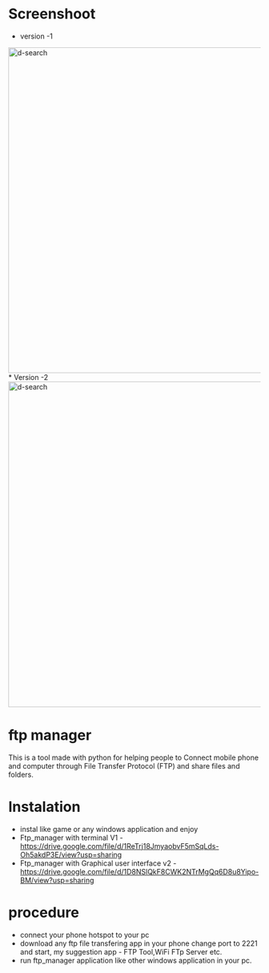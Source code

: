 # Screenshoot
* version -1
<img width="650" alt="d-search" src="https://user-images.githubusercontent.com/53007802/158526717-eef5c96f-025c-402c-9418-1e01c64a0a11.jpg">
* Version -2
<img width="650" alt="d-search" src="https://user-images.githubusercontent.com/53007802/159110340-7a3bf24d-4419-46ee-9dd7-96b8b5b4b800.jpg">

# ftp manager
This is a tool made with python for helping people to Connect mobile phone and computer through File Transfer Protocol (FTP) and share files and folders.

# Instalation 
* instal like game or any windows application and enjoy
* Ftp_manager with terminal V1 - https://drive.google.com/file/d/1ReTrj18JmyaobvF5mSqLds-Oh5akdP3E/view?usp=sharing
* Ftp_manager with Graphical user interface v2 -https://drive.google.com/file/d/1D8NSlQkF8CWK2NTrMgQq6D8u8Yipo-BM/view?usp=sharing
# procedure
* connect your phone hotspot to your pc
* download any ftp file transfering app in your phone change port to 2221 and start, my suggestion app - FTP Tool,WiFi FTp Server etc.
* run ftp_manager application like other windows application in your pc.


